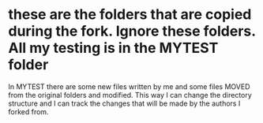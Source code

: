 # these are the folders that are copied during the fork. Ignore these folders. All my testing is in the MYTEST folder

In MYTEST there are some new files written by me and some files MOVED from the original folders and modified.
This way I can change the directory structure and I can track the changes that will be made by the authors I forked from.
